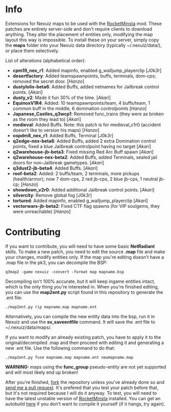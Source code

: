 Info
==============

Extensions for Nexuiz maps to be used with the [RocketMinsta](https://github.com/nexAkari/RocketMinsta) mod. These patches are entirely server-side and don't require clients to download anything. They alter the placement of entities only, modifying the map layout this way is impossible. To install these on your server, simply copy the **maps** folder into your Nexuiz data directory (typically ~/.nexuiz/data/), or place them selectively.

List of alterations (alphabetical order):
* **cpm19_nex_r1**: Added mapinfo, enabled g_walljump_playerclip [_J0k3r_]
* **desertfactory**: Added teamspawnpoints, buffs, terminals, dom-cps; removed the secret door. [_Hanzo_]
* **dustylolis-beta6**: Added Buffs, added netnames for Jailbreak control points. [_Akari_]
* **dusty_v2**: Made it fun 30% of the time. [_Akari_]
* **EquinoxV1R4**: Added: 10 teamspawnpoints/team, 4 buffs/team, 1 common buff in the middle, 6 domination controlpoints [_Hanzo_]
* **Japanese_Castles_q3wcp1**: Removed func_trains (they were as broken as the room they lead to) [_Akari_]
* **medieval**: Added Buffs. Note: this patch is for medieval_v1r0 (accident doesn't like to version his maps) [_Hanzo_]
* **ospdm8_nex_r1**: Added Buffs, Terminal [_J0k3r_]
* **q2edge-nex-beta6**: Added Buffs, added 2 extra Domination control points, fixed a blue Jailbreak controlpoint having no target [_Akari_]
* **q2warehouse-jb-beta3**: Fixed missing Red Arc Buff spawn [_Akari_]
* **q2warehouse-nex-beta2**: Added Buffs, added Terminals, sealed jail doors for non-Jailbreak gametypes. [_Akari_]
* **q3dust2-jb-beta4**: Added Buffs. [_Akari_]
* **roof-beta2**: Added: 2 buffs/team, 2 terminals, more pickups (health/armor); now 7 dom-cps, 2 red jb-cps, 2 blue jb-cps, 1 neutral jb-cp; [_Hanzo_]
* **showdown_v2r0**: Added additional Jailbreak control points. [_Akari_]
* **silvercity**: Remove global fog [_J0k3r_]
* **tortured**: Added mapinfo, enabled g_walljump_playerclip [_Akari_]
* **vectorwars-jb-beta2**: Fixed CTF flag spawns (for VIP soulgems, they were unreachable) [_Hanzo_]

Contributing
==============

If you want to contribute, you will need to have some basic **NetRadiant** skills. To make a new patch, you need to edit the source **.map** file and make your changes, modify entities only. If the map you're editing doesn't have a .map file in the pk3, you can decompile the BSP:

    q3map2 -game nexuiz -convert -format map mapname.bsp

Decompiling isn't 100% accurate, but it will keep ingame entities intact, which is the only thing you're interested in. When you're finished editing, you can use the **map2ent.py** script found in this repository to generate the .ent file:

    ./map2ent.py rip mapname.map mapname.ent

Alternatively, you can compile the new entity data into the bsp, run it in Nexuiz and use the **sv_saveentfile** command. It will save the .ent file to ~/.nexuiz/data/maps/.

If you want to modify an already existing patch, you have to apply it to the original/decompiled .map and then proceed with editing it and generating a new .ent file. Use the following command to do that: 

    ./map2ent.py fuse mapname.map mapname.ent newmapname.map

**WARNING:** maps using the **func_group** pseudo-entity are not yet supported and will most likely end up broken!

After you're finished, [fork](https://help.github.com/articles/fork-a-repo) the repository unless you've already done so and [send me a pull request](https://help.github.com/articles/using-pull-requests). It's prefered that you test your patch before that, but it's not required because I will do it anyway. To test, you will need to have the latest unstable version of [RocketMinsta](https://github.com/nexAkari/RocketMinsta) installed. You can get an autobuild [here](http://rocketminsta.net/) if you don't want to compile it yourself (if it hangs, try again).

